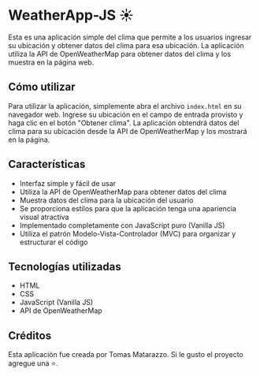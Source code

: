 # WeatherApp-JS :sunny:

Esta es una aplicación simple del clima que permite a los usuarios ingresar su ubicación y obtener datos del clima para esa ubicación. La aplicación utiliza la API de OpenWeatherMap para obtener datos del clima y los muestra en la página web.

## Cómo utilizar

Para utilizar la aplicación, simplemente abra el archivo `index.html` en su navegador web. Ingrese su ubicación en el campo de entrada provisto y haga clic en el botón "Obtener clima". La aplicación obtendrá datos del clima para su ubicación desde la API de OpenWeatherMap y los mostrará en la página.

## Características

- Interfaz simple y fácil de usar
- Utiliza la API de OpenWeatherMap para obtener datos del clima
- Muestra datos del clima para la ubicación del usuario
- Se proporciona estilos para que la aplicación tenga una apariencia visual atractiva
- Implementado completamente con JavaScript puro (Vanilla JS)
- Utiliza el patrón Modelo-Vista-Controlador (MVC) para organizar y estructurar el código

## Tecnologías utilizadas

- HTML
- CSS
- JavaScript (Vanilla JS)
- API de OpenWeatherMap

## Créditos

Esta aplicación fue creada por Tomas Matarazzo. Si le gusto el proyecto agregue una :star:.
